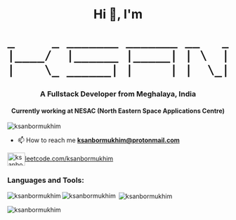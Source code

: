 <h1 align="center">Hi 👋, I'm
<pre>_     _ _______ _______ __   _ ______   _____   ______
|____/  |______ |_____| | \  | |_____] |     | |_____/
|    \_ ______| |     | |  \_| |_____] |_____| |    \_
</pre>
</h1>


<h3 align="center">A Fullstack Developer from Meghalaya, India</h3>
<h4 align="center"> Currently working at NESAC (North Eastern Space Applications Centre) </h4> 

<p align="left"> <img src="https://komarev.com/ghpvc/?username=ksanbormukhim&label=Profile%20views&color=0e75b6&style=flat" alt="ksanbormukhim" /> </p>

<!--<p align="left"> <img src="https://github-profile-trophy.vercel.app/?username=ksanbormukhim&theme=onedark" alt="ksanbormukhim" /> </p>-->



- 📫 How to reach me **ksanbormukhim@protonmail.com**


<p align="left">
<a href="https://www.leetcode.com/ksanbormukhim" target="blank">
 <img align="center" src="https://raw.githubusercontent.com/rahuldkjain/github-profile-readme-generator/master/src/images/icons/Social/leet-code.svg" alt="ksanbormukhim" height="30" width="40" />leetcode.com/ksanbormukhim
</a>
</p>

<h3 align="left">Languages and Tools:</h3>
<p align="left"> 




<p><img align="left" src="https://leetcard.jacoblin.cool/ksanbormukhim?theme=light&cache=0" alt="ksanbormukhim" /></p>
<p><img align="left" src="https://github-readme-stats-ksan.vercel.app/api/top-langs?username=ksanbormukhim&show_icons=true&locale=en&layout=compact&hide=css,html&lang_count=20" alt="ksanbormukhim" /></p>
<p>&nbsp;<img align="center" src="https://github-readme-stats-ksan.vercel.app/api?username=ksanbormukhim&show_icons=true&locale=en&custom_title=Stats&hide_rank=true" alt="ksanbormukhim" /></p>

<p><img align="center" src="https://github-readme-streak-stats.herokuapp.com/?user=ksanbormukhim&" alt="ksanbormukhim" /></p>

